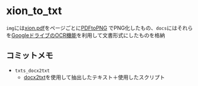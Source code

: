 # xion_to_txt

`img`には[xion.pdf](http://conlinguistics.org/arka/images/xion.pdf)をページごとに[PDFtoPNG](http://pdf2png.com/ja/) でPNG化したもの、`docs`にはそれらを[GoogleドライブのOCR機能](https://support.google.com/drive/answer/176692)を利用して文書形式にしたものを格納

## コミットメモ

* `txts_docx2txt`
  * [docx2txt](https://pypi.python.org/pypi/docx2txt/0.6)を使用して抽出したテキスト＋使用したスクリプト
